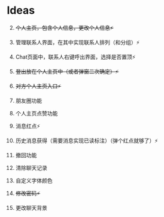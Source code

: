 # Ideas

2. ~~个人主页，包含个人信息，更改个人信息⚡~~

3. 管理联系人界面，在其中实现联系人排列（和分组）⚡

4. Chat页面中，联系人右键呼出界面，选择是否置顶⚡

5. ~~登出放在个人主页中（或者弹窗二次确定）⚡~~

6. ~~对方个人主页入口⚡~~

7. 朋友圈功能

8. 个人主页点赞功能

9. 消息红点⚡

10. 历史消息获得（需要消息实现已读标注）（弹个红点就够了）⚡

11. 撤回功能

12. 清除聊天记录

13. 自定义字体颜色

14. ~~修改密码⚡~~

15. 更改聊天背景